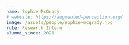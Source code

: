```yaml
---
name: Sophie McGrady
# website: https://augmented-perception.org/
image: /assets/people/sophie-mcgrady.jpg
role: Research Intern
alumni_since: 2021
---
```

